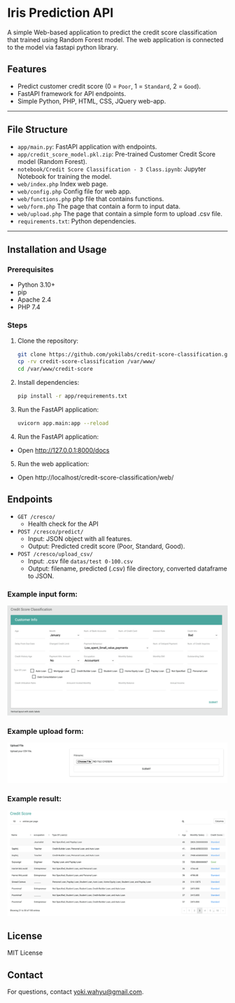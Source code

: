 # Iris Prediction API

A simple Web-based application to predict the credit score classification that trained using Random Forest model. The web application is connected to the model via fastapi python library.

## Features
- Predict customer credit score (0 = `Poor`, 1 = `Standard`, 2 = `Good`).
- FastAPI framework for API endpoints.
- Simple Python, PHP, HTML, CSS, JQuery web-app.

---

## File Structure
- `app/main.py`: FastAPI application with endpoints.
- `app/credit_score_model.pkl.zip`: Pre-trained Customer Credit Score model (Random Forest).
- `notebook/Credit Score Classification - 3 Class.ipynb`: Jupyter Notebook for training the model.
- `web/index.php` Index web page.
- `web/config.php` Config file for web app.
- `web/functions.php` php file that contains functions.
- `web/form.php` The page that contain a form to input data.
- `web/upload.php` The page that contain a simple form to upload .csv file.
- `requirements.txt`: Python dependencies.

---

## Installation and Usage

### Prerequisites
- Python 3.10+
- pip
- Apache 2.4
- PHP 7.4

### Steps
1. Clone the repository:
   ```bash
   git clone https://github.com/yokilabs/credit-score-classification.git
   cp -rv credit-score-classification /var/www/
   cd /var/www/credit-score
   ```

2. Install dependencies:
    ```bash
    pip install -r app/requirements.txt
    ```

3. Run the FastAPI application:
    ```bash
    uvicorn app.main:app --reload
    ```

4. Run the FastAPI application:
- Open http://127.0.0.1:8000/docs

5. Run the web application:
- Open http://localhost/credit-score-classification/web/

## Endpoints
- `GET /cresco/`
    - Health check for the API
- `POST /cresco/predict/`
    - Input: JSON object with all features.
    - Output: Predicted credit score (Poor, Standard, Good).
- `POST /cresco/upload_csv/`
    - Input: .csv file `datas/test 0-100.csv`
    - Output: filename, predicted (.csv) file directory, converted dataframe to JSON.

### Example input form:

![input form](images/Deployment-html_php.png "Input Form")

### Example upload form:

![upload form](images/upload-csv.png "Upload Form")

### Example result:

![result table](images/predict-result.png "Result Table")

## License

MIT License

## Contact

For questions, contact yoki.wahyu@gmail.com.
